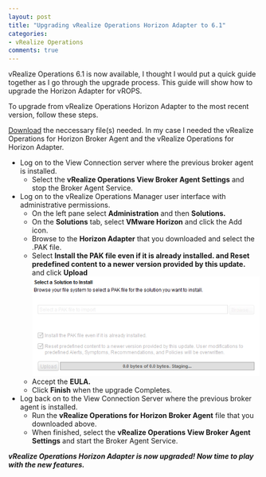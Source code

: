 ```yaml
---
layout: post
title: "Upgrading vRealize Operations Horizon Adapter to 6.1"
categories:
- vRealize Operations
comments: true
---
```

vRealize Operations 6.1 is now available, I thought I would put a quick guide together as I go through the upgrade process. This guide will show how to upgrade the Horizon Adapter for vROPS.

To upgrade from vRealize Operations Horizon Adapter to the most recent version, follow these steps.

[Download](https://my.vmware.com/web/vmware/info?slug=desktop_end_user_computing/vmware_vrealize_operations_for_horizon_and_published_applications/6_0) the neccessary file(s) needed. In my case I needed the vRealize Operations for Horizon Broker Agent and the vRealize Operations for Horizon Adapter.

- Log on to the View Connection server where the previous broker agent is installed.
  - Select the **vRealize Operations View Broker Agent Settings** and stop the Broker Agent Service.
- Log on to the vRealize Operations Manager user interface with administrative permissions.
  - On the left pane select **Administration** and then **Solutions.**
  - On the **Solutions** tab, select **VMware Horizon** and click the Add icon.
  - Browse to the **Horizon Adapter** that you downloaded and select the .PAK file.
  - Select **Install the PAK file even if it is already installed. and Reset predefined content to a newer version provided by this update.** and click **Upload**
  ![](/images/viewvrops61upgrade1.png)
  - Accept the **EULA.**
  - Click **Finish** when the upgrade Completes.
- Log back on to the View Connection Server where the previous broker agent is installed.
  - Run the **vRealize Operations for Horizon Broker Agent** file that you downloaded above.
  - When finished, select the **vRealize Operations View Broker Agent Settings** and start the Broker Agent Service.

***vRealize Operations Horizon Adapter is now upgraded! Now time to play with the new features.***
